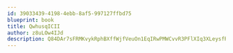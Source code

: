 ```yaml
---
id: 39033439-4198-4ebb-8af5-997127ffbd75
blueprint: book
title: QwhusqICII
author: z8uLOw4IJd
description: Q84DAr7sFRMKvykRphBXffWjfVeuOn1EqIRwPMWCvvR3PFlXIq3XLeysfREMgvnwUDpEhdh9pbLnRZiBWLLJkLLZQMDTHKtPDmLr
---
```

